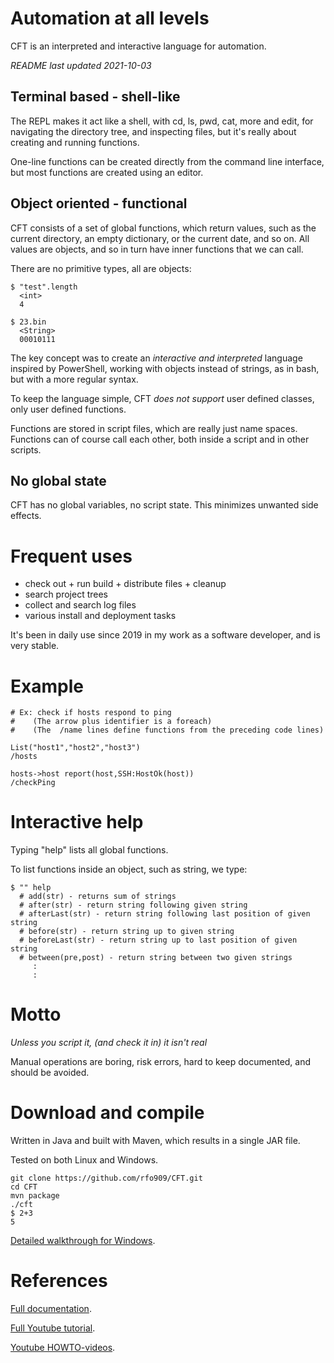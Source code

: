 
# Automation at all levels

CFT is an interpreted and interactive language for automation.

*README last updated 2021-10-03*

## Terminal based - shell-like

The REPL makes it act like a shell, with cd, ls, pwd, cat, more and edit, for navigating the 
directory tree, and inspecting files, but it's really about 
creating and running functions. 

One-line functions can be created directly from the command line interface, but most functions
are created using an editor.


## Object oriented - functional

CFT consists of a set of global functions, which return values, such as the current
directory, an empty dictionary, or the current date, and so on. All values are objects,
and so in turn have inner functions that we can call. 

There are no primitive types, all are objects:

```
$ "test".length
  <int>
  4

$ 23.bin
  <String>
  00010111
```

The key concept was to create an *interactive and interpreted* language inspired by
PowerShell, working with objects instead of strings, as in bash, but with a more regular syntax.

To keep the language simple, CFT *does not support* user defined classes, only user defined functions.

Functions are stored in script files, which are really just name spaces. Functions can of course
call each other, both inside a script and in other scripts. 


## No global state

CFT has no global variables, no script state. This minimizes unwanted side effects. 


# Frequent uses

- check out + run build + distribute files + cleanup
- search project trees
- collect and search log files 
- various install and deployment tasks

It's been in daily use since 2019 in my work as a software developer, and is very stable. 



# Example

```
# Ex: check if hosts respond to ping
#    (The arrow plus identifier is a foreach)
#    (The  /name lines define functions from the preceding code lines)

List("host1","host2","host3")
/hosts

hosts->host report(host,SSH:HostOk(host))
/checkPing 
```


# Interactive help

Typing "help" lists all global functions. 

To list functions inside an object, such as string, we type:

```
$ "" help
  # add(str) - returns sum of strings
  # after(str) - return string following given string
  # afterLast(str) - return string following last position of given string
  # before(str) - return string up to given string
  # beforeLast(str) - return string up to last position of given string
  # between(pre,post) - return string between two given strings
     :
     :
```


# Motto

*Unless you script it, (and check it in) it isn't real*

Manual operations are boring, risk errors, hard to keep documented, and should be avoided. 



# Download and compile

Written in Java and built with Maven, which results in a single JAR file. 

Tested on both Linux and Windows. 



```
git clone https://github.com/rfo909/CFT.git
cd CFT
mvn package
./cft
$ 2+3
5
```


[Detailed walkthrough for Windows](INSTALL_WINDOWS.md).


# References

[Full documentation](doc/Doc.md).

[Full Youtube tutorial](https://www.youtube.com/playlist?list=PLj58HwpT4Qy80WhDBycFKxIhWFzv5WkwO).

[Youtube HOWTO-videos](https://www.youtube.com/playlist?list=PLj58HwpT4Qy-12WjM16ALnLGEyy3kxX9r).
